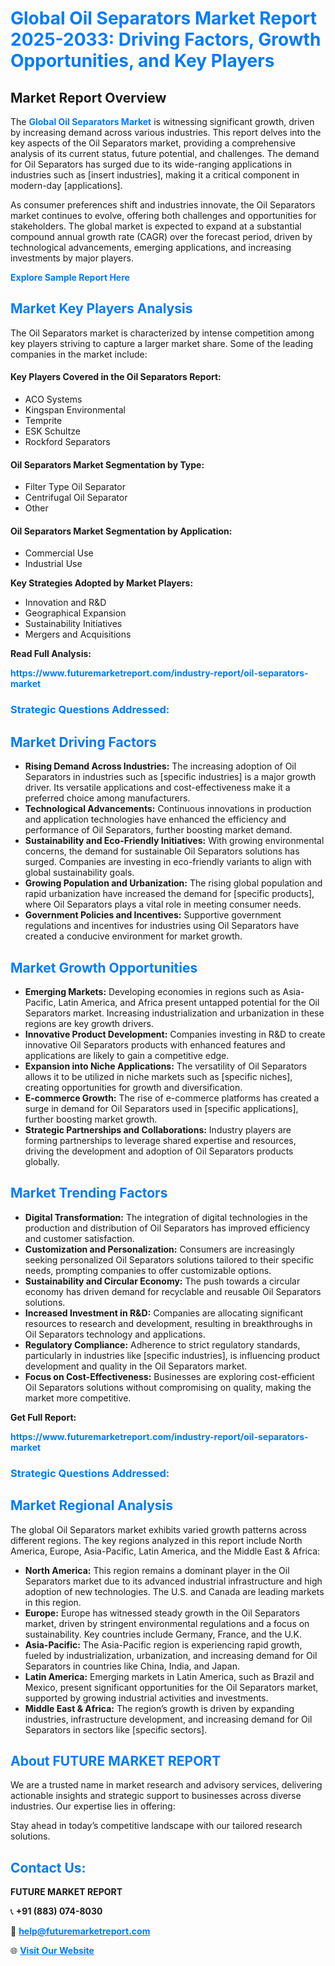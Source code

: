 <h1 style="color: #007BFF;">Global Oil Separators Market Report 2025-2033: Driving Factors, Growth Opportunities, and Key Players</h1>

<section id="overview">
<h2>Market Report Overview</h2>
<p>The <a href="https://www.futuremarketreport.com/industry-report/oil-separators-market" style="color: #007BFF; text-decoration: none;"><strong>Global Oil Separators Market</strong></a> is witnessing significant growth, driven by increasing demand across various industries. This report delves into the key aspects of the Oil Separators market, providing a comprehensive analysis of its current status, future potential, and challenges. The demand for Oil Separators has surged due to its wide-ranging applications in industries such as [insert industries], making it a critical component in modern-day [applications].</p>
<p>As consumer preferences shift and industries innovate, the Oil Separators market continues to evolve, offering both challenges and opportunities for stakeholders. The global market is expected to expand at a substantial compound annual growth rate (CAGR) over the forecast period, driven by technological advancements, emerging applications, and increasing investments by major players.</p>
</section>

<section id="overview">
<p><a href="https://www.futuremarketreport.com/request-sample/reportId=92099" style="color: #007BFF; text-decoration: none;"><strong>Explore Sample Report Here</strong></a></p>
</section>

<section id="key-players">
<h2 style="color: #007BFF;">Market Key Players Analysis</h2>
<p>The Oil Separators market is characterized by intense competition among key players striving to capture a larger market share. Some of the leading companies in the market include:</p>
<h4>Key Players Covered in the Oil Separators Report:</h4>
<ul><li>ACO Systems</li><li>Kingspan Environmental</li><li>Temprite</li><li>ESK Schultze</li><li>Rockford Separators</li></ul>
<h4>Oil Separators Market Segmentation by Type:</h4>
<ul><li>Filter Type Oil Separator</li><li>Centrifugal Oil Separator</li><li>Other</li></ul>

<h4>Oil Separators Market Segmentation by Application:</h4>
<ul><li>Commercial Use</li><li>Industrial Use</li></ul>
<p><strong>Key Strategies Adopted by Market Players:</strong></p>
<ul>
<li>Innovation and R&D</li>
<li>Geographical Expansion</li>
<li>Sustainability Initiatives</li>
<li>Mergers and Acquisitions</li>
</ul>
</section>

<section>
<p><strong>Read Full Analysis: </strong></p><a href="https://www.futuremarketreport.com/industry-report/oil-separators-market" style="color: #007BFF; text-decoration: none;"><strong>https://www.futuremarketreport.com/industry-report/oil-separators-market</strong></a>
<h3 style="color: #007BFF;">Strategic Questions Addressed:</h3>
</section>

<section id="driving-factors">
<h2 style="color: #007BFF;">Market Driving Factors</h2>
<ul>
<li><strong>Rising Demand Across Industries:</strong> The increasing adoption of Oil Separators in industries such as [specific industries] is a major growth driver. Its versatile applications and cost-effectiveness make it a preferred choice among manufacturers.</li>
<li><strong>Technological Advancements:</strong> Continuous innovations in production and application technologies have enhanced the efficiency and performance of Oil Separators, further boosting market demand.</li>
<li><strong>Sustainability and Eco-Friendly Initiatives:</strong> With growing environmental concerns, the demand for sustainable Oil Separators solutions has surged. Companies are investing in eco-friendly variants to align with global sustainability goals.</li>
<li><strong>Growing Population and Urbanization:</strong> The rising global population and rapid urbanization have increased the demand for [specific products], where Oil Separators plays a vital role in meeting consumer needs.</li>
<li><strong>Government Policies and Incentives:</strong> Supportive government regulations and incentives for industries using Oil Separators have created a conducive environment for market growth.</li>
</ul>
</section>

<section id="growth-opportunities">
<h2 style="color: #007BFF;">Market Growth Opportunities</h2>
<ul>
<li><strong>Emerging Markets:</strong> Developing economies in regions such as Asia-Pacific, Latin America, and Africa present untapped potential for the Oil Separators market. Increasing industrialization and urbanization in these regions are key growth drivers.</li>
<li><strong>Innovative Product Development:</strong> Companies investing in R&D to create innovative Oil Separators products with enhanced features and applications are likely to gain a competitive edge.</li>
<li><strong>Expansion into Niche Applications:</strong> The versatility of Oil Separators allows it to be utilized in niche markets such as [specific niches], creating opportunities for growth and diversification.</li>
<li><strong>E-commerce Growth:</strong> The rise of e-commerce platforms has created a surge in demand for Oil Separators used in [specific applications], further boosting market growth.</li>
<li><strong>Strategic Partnerships and Collaborations:</strong> Industry players are forming partnerships to leverage shared expertise and resources, driving the development and adoption of Oil Separators products globally.</li>
</ul>
</section>

<section id="trending-factors">
<h2 style="color: #007BFF;">Market Trending Factors</h2>
<ul>
<li><strong>Digital Transformation:</strong> The integration of digital technologies in the production and distribution of Oil Separators has improved efficiency and customer satisfaction.</li>
<li><strong>Customization and Personalization:</strong> Consumers are increasingly seeking personalized Oil Separators solutions tailored to their specific needs, prompting companies to offer customizable options.</li>
<li><strong>Sustainability and Circular Economy:</strong> The push towards a circular economy has driven demand for recyclable and reusable Oil Separators solutions.</li>
<li><strong>Increased Investment in R&D:</strong> Companies are allocating significant resources to research and development, resulting in breakthroughs in Oil Separators technology and applications.</li>
<li><strong>Regulatory Compliance:</strong> Adherence to strict regulatory standards, particularly in industries like [specific industries], is influencing product development and quality in the Oil Separators market.</li>
<li><strong>Focus on Cost-Effectiveness:</strong> Businesses are exploring cost-efficient Oil Separators solutions without compromising on quality, making the market more competitive.</li>
</ul>
</section>

<section>
<p><strong>Get Full Report: </strong></p><a href="https://www.futuremarketreport.com/industry-report/oil-separators-market" style="color: #007BFF; text-decoration: none;"><strong>https://www.futuremarketreport.com/industry-report/oil-separators-market</strong></a>
<h3 style="color: #007BFF;">Strategic Questions Addressed:</h3>
</section>


<section id="regional-analysis">
<h2 style="color: #007BFF;">Market Regional Analysis</h2>
<p>The global Oil Separators market exhibits varied growth patterns across different regions. The key regions analyzed in this report include North America, Europe, Asia-Pacific, Latin America, and the Middle East & Africa:</p>
<ul>
<li><strong>North America:</strong> This region remains a dominant player in the Oil Separators market due to its advanced industrial infrastructure and high adoption of new technologies. The U.S. and Canada are leading markets in this region.</li>
<li><strong>Europe:</strong> Europe has witnessed steady growth in the Oil Separators market, driven by stringent environmental regulations and a focus on sustainability. Key countries include Germany, France, and the U.K.</li>
<li><strong>Asia-Pacific:</strong> The Asia-Pacific region is experiencing rapid growth, fueled by industrialization, urbanization, and increasing demand for Oil Separators in countries like China, India, and Japan.</li>
<li><strong>Latin America:</strong> Emerging markets in Latin America, such as Brazil and Mexico, present significant opportunities for the Oil Separators market, supported by growing industrial activities and investments.</li>
<li><strong>Middle East & Africa:</strong> The region’s growth is driven by expanding industries, infrastructure development, and increasing demand for Oil Separators in sectors like [specific sectors].</li>
</ul>
</section>

<footer>
<h2 style="color: #007BFF;">About FUTURE MARKET REPORT</h2>
<p>We are a trusted name in market research and advisory services, delivering actionable insights and strategic support to businesses across diverse industries. Our expertise lies in offering:</p>

<p>Stay ahead in today’s competitive landscape with our tailored research solutions.</p>

<h2 style="color: #007BFF;">Contact Us:</h2>
<p><strong>FUTURE MARKET REPORT</strong></p>
<p>📞 <strong>+91 (883) 074-8030</strong></p>
<p>📧 <strong><a href="mailto:help@futuremarketreport.com" style="color: #007BFF;">help@futuremarketreport.com</a></strong></p>
<p>🌐 <strong><a href="https://www.futuremarketreport.com/" style="color: #007BFF;">Visit Our Website</a></strong></p>
</footer>
